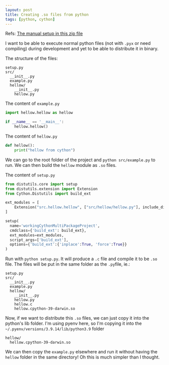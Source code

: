 ```yaml
---
layout: post
title: Creating .so files from python
tags: [python, cython]
---
```


Refs: [The manual setup in this zip file](https://groups.google.com/g/cython-users/c/6trL0V1bLx4/m/7bxhj0xCK50J)

I want to be able to execute normal python files (not with `.pyx` or need compiling) during development and yet to be able to distribute it in binary.

The structure of the files:

```
setup.py
src/
  __init__.py
  example.py
  hellow/
    __init__.py
    hellow.py
```

The content of `example.py`

```python
import hellow.hellow as hellow

if __name__ == '__main__':
    hellow.hellow()
```

The content of `hellow.py`

```python
def hellow():
    print("hellow from cython")
```

We can go to the root folder of the project and `python src/example.py` to run. We can then build the `hellow` module as `.so` files.

The content of `setup.py`

```python
from distutils.core import setup
from distutils.extension import Extension
from Cython.Distutils import build_ext

ext_modules = [
    Extension("src.hellow.hellow", ["src/hellow/hellow.py"], include_dirs=['.'])
]

setup(
  name='workingCythonMultiPackageProject',
  cmdclass={'build_ext': build_ext},
  ext_modules=ext_modules,
  script_args=['build_ext'],
  options={'build_ext':{'inplace':True, 'force':True}}
)
```

Run with `python setup.py`. It will produce a `.c` file and compile it to be `.so` file. The files will be put in the same folder as the `.py`file, ie.:

```
setup.py
src/
  __init__.py
  example.py
  hellow/
    __init__.py
    hellow.py
    hellow.c
    hellow.cpython-39-darwin.so
```

Now, if we want to distribute this `.so` files, we can just copy it into the python's lib folder. I'm using pyenv here, so I'm copying it into the `~/.pyenv/versions/3.9.14/lib/python3.9` folder

```
hellow/
  hellow.cpython-39-darwin.so
```

We can then copy the `example.py` elsewhere and run it without having the `hellow` folder in the same directory! Oh this is much simpler than I thought.
